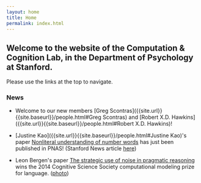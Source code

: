 ```yaml
---
layout: home
title: Home
permalink: index.html
---
```


## Welcome to the website of the Computation & Cognition Lab, in the Department of Psychology at Stanford.

Please use the links at the top to navigate.

### News

* Welcome to our new members [Greg Scontras]({{site.url}}{{site.baseurl}}/people.html#Greg Scontras) and [Robert X.D. Hawkins]({{site.url}}{{site.baseurl}}/people.html#Robert X.D. Hawkins)!

* [Justine Kao]({{site.url}}{{site.baseurl}}/people.html#Justine Kao)'s paper [Nonliteral understanding of number words](//cocolab.stanford.edu/papers/PNAS-2014-KaoEtAl.pdf) has just been published in PNAS! (Stanford News article [here](//news.stanford.edu/news/2014/august/language-figurative-goodman-080614.html))

* Leon Bergen's paper [The strategic use of noise in pragmatic reasoning](//web.mit.edu/bergen/www/papers/BergenGoodman2014.pdf) wins the 2014 Cognitive Science Society computational modeling prize for language. ([photo](https://cogsciconference.shutterfly.com/11))
